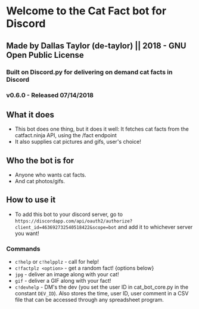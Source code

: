 # Welcome to the Cat Fact bot for Discord

## Made by Dallas Taylor (de-taylor) || 2018 - GNU Open Public License

### Built on Discord.py for delivering on demand cat facts in Discord

### v0.6.0 - Released 07/14/2018

## What it does

- This bot does one thing, but it does it well: It fetches cat facts from the catfact.ninja API, using the /fact endpoint
- It also supplies cat pictures and gifs, user's choice!

## Who the bot is for

- Anyone who wants cat facts.
- And cat photos/gifs.

## How to use it

- To add this bot to your discord server, go to `https://discordapp.com/api/oauth2/authorize?client_id=463692732540518422&scope=bot` and add it to whichever server you want!

### Commands

- `c!help` or `c!helpplz` - call for help!
- `c!factplz <option>` - get a random fact! {options below}
- `jpg` - deliver an image along with your cat!
- `gif` - deliver a GIF along with your fact!
- `c!devhelp` - DM's the dev (you set the user ID in cat_bot_core.py in the constant `DEV_ID`). Also stores the time, user ID, user comment in a CSV file that can be accessed through any spreadsheet program.

